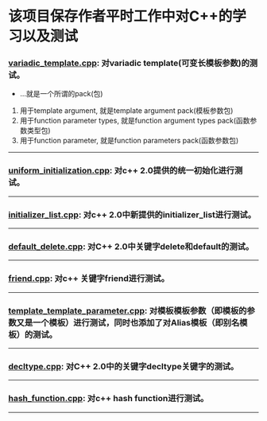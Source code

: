  # 该项目保存作者平时工作中对C++的学习以及测试
 ### [variadic_template.cpp](variadic_template.cpp): 对variadic template(可变长模板参数)的测试。
 * ...就是一个所谓的pack(包)
 1. 用于template argument, 就是template argument pack(模板参数包)
 2. 用于function parameter types, 就是function argument types pack(函数参数类型包)
 3. 用于function parameter, 就是function parameters pack(函数参数包)
  
 *********************************************
 
 ### [uniform_initialization.cpp](uniform_initialization.cpp): 对c++ 2.0提供的统一初始化进行测试。
 
 *********************************************
 
 ### [initializer_list.cpp](initializer_list.cpp): 对c++ 2.0中新提供的initializer_list进行测试。
 
 *********************************************
 
 ### [default_delete.cpp](default_delete.cpp): 对C++ 2.0中关键字delete和default的测试。
 
 *********************************************
 
 ### [friend.cpp](friend.cpp): 对c++ 关键字friend进行测试。
 
 *********************************************
 
 ### [template_template_parameter.cpp](template_template_parameter.cpp): 对模板模板参数（即模板的参数又是一个模板）进行测试，同时也添加了对Alias模板（即别名模板）的测试。
 
 *********************************************
 
 ### [decltype.cpp](decltype.cpp): 对C++ 2.0中的关键字decltype关键字的测试。
 
 *********************************************

 ### [hash_function.cpp](hash_function.cpp): 对c++ hash function进行测试。

 *********************************************
 